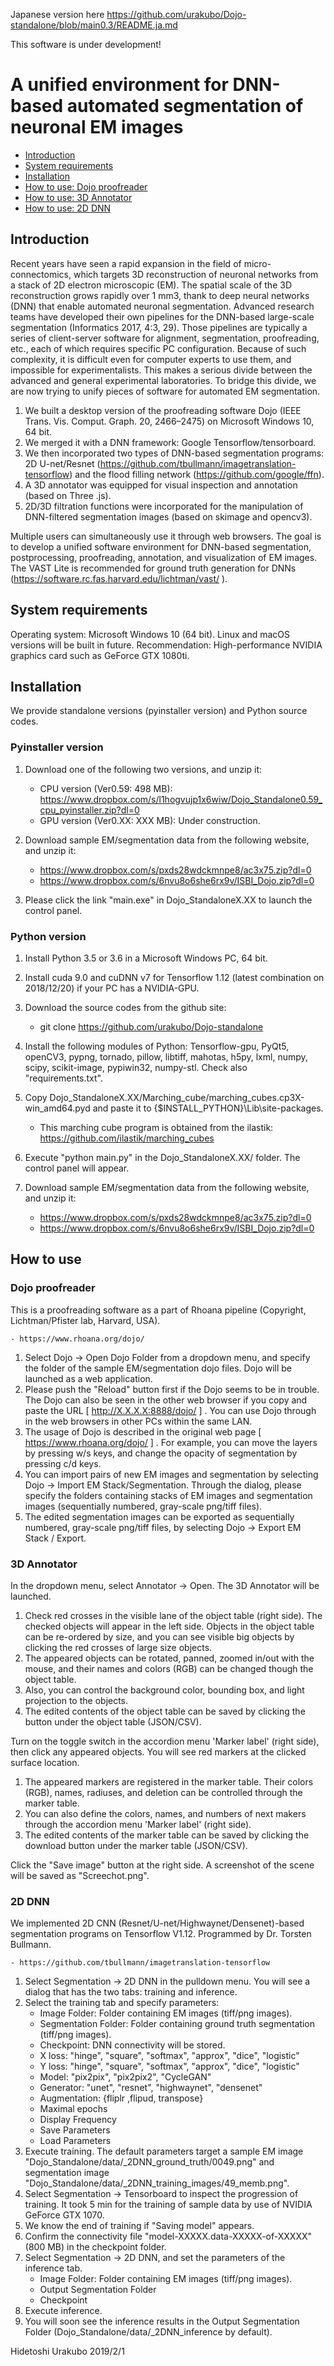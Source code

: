 Japanese version here
<https://github.com/urakubo/Dojo-standalone/blob/main0.3/README.ja.md>

This software is under development!

# A unified environment for DNN-based automated segmentation of neuronal EM images

- [Introduction](#Introduction)
- [System requirements](#System-requirements)
- [Installation](#Installation)
- [How to use: Dojo proofreader](#Dojo-proofreader)
- [How to use: 3D Annotator](#3D-Annotator)
- [How to use: 2D DNN](#2D-DNN)


## Introduction
Recent years have seen a rapid expansion in the field of micro-connectomics, which targets 3D reconstruction of neuronal networks from a stack of 2D electron microscopic (EM). The spatial scale of the 3D reconstruction grows rapidly over 1 mm3, thank to deep neural networks (DNN) that enable automated neuronal segmentation. Advanced research teams have developed their own pipelines for the DNN-based large-scale segmentation (Informatics 2017, 4:3, 29). Those pipelines are typically a series of client-server software for alignment, segmentation, proofreading, etc., each of which requires specific PC configuration. Because of such complexity, it is difficult even for computer experts to use them, and impossible for experimentalists. This makes a serious divide between the advanced and general experimental laboratories.
   To bridge this divide, we are now trying to unify pieces of software for automated EM segmentation.

1.	We built a desktop version of the proofreading software Dojo (IEEE Trans. Vis. Comput. Graph. 20, 2466–2475) on Microsoft Windows 10, 64 bit.
2.	We merged it with a DNN framework: Google Tensorflow/tensorboard. 
3.	We then incorporated two types of DNN-based segmentation programs: 2D U-net/Resnet (https://github.com/tbullmann/imagetranslation-tensorflow) and the flood filling network (https://github.com/google/ffn).
4.	A 3D annotator was equipped for visual inspection and annotation (based on Three .js).
5.	2D/3D filtration functions were incorporated for the manipulation of DNN-filtered segmentation images (based on skimage and opencv3).

Multiple users can simultaneously use it through web browsers. The goal is to develop a unified software environment for DNN-based segmentation, postprocessing, proofreading, annotation, and visualization of EM images. The VAST Lite is recommended for ground truth generation for DNNs (https://software.rc.fas.harvard.edu/lichtman/vast/ ).

## System requirements
Operating system: Microsoft Windows 10 (64 bit). Linux and macOS versions will be built in future.
Recommendation: High-performance NVIDIA graphics card such as GeForce GTX 1080ti.

## Installation
We provide standalone versions (pyinstaller version) and Python source codes.

### Pyinstaller version 
1.	Download one of the following two versions, and unzip it:
	- CPU version (Ver0.59: 498 MB): https://www.dropbox.com/s/l1hogvujp1x6wiw/Dojo_Standalone0.59_cpu_pyinstaller.zip?dl=0
   	- GPU version (Ver0.XX: XXX MB): Under construction.

2.	Download sample EM/segmentation data from the following website, and unzip it:
   	- https://www.dropbox.com/s/pxds28wdckmnpe8/ac3x75.zip?dl=0
	- https://www.dropbox.com/s/6nvu8o6she6rx9v/ISBI_Dojo.zip?dl=0

3.	Please click the link "main.exe" in Dojo_StandaloneX.XX to launch the control panel.


### Python version 
1. Install Python 3.5 or 3.6 in a Microsoft Windows PC, 64 bit.
2. Install cuda 9.0 and cuDNN v7 for Tensorflow 1.12 (latest combination on 2018/12/20) if your PC has a NVIDIA-GPU.
3. Download the source codes from the github site:
   	- git clone https://github.com/urakubo/Dojo-standalone
4. Install the following modules of Python: Tensorflow-gpu, PyQt5, openCV3, pypng, tornado, pillow, libtiff, mahotas, h5py, lxml, numpy, scipy, scikit-image, pypiwin32, numpy-stl. Check also "requirements.txt". 
5. Copy Dojo_StandaloneX.XX/Marching_cube/marching_cubes.cp3X-win_amd64.pyd and paste it to {$INSTALL_PYTHON}\Lib\site-packages.

	- This marching cube program is obtained from the ilastik: https://github.com/ilastik/marching_cubes

6. Execute "python main.py" in the Dojo_StandaloneX.XX/ folder. The control panel will appear.

7. Download sample EM/segmentation data from the following website, and unzip it:
   	- https://www.dropbox.com/s/pxds28wdckmnpe8/ac3x75.zip?dl=0
	- https://www.dropbox.com/s/6nvu8o6she6rx9v/ISBI_Dojo.zip?dl=0


## How to use
### Dojo proofreader
This is a proofreading software as a part of Rhoana pipeline (Copyright, Lichtman/Pfister lab, Harvard, USA).

	- https://www.rhoana.org/dojo/

1. Select Dojo -> Open Dojo Folder from a dropdown menu, and specify the folder of the sample EM/segmentation dojo files. Dojo will be launched as a web application.
2. Please push the "Reload" button first if the Dojo seems to be in trouble. The Dojo can also be seen in the other web browser if you copy and paste the URL [ http://X.X.X.X:8888/dojo/ ] . You can use Dojo through in the web browsers in other PCs within the same LAN.
3.	The usage of Dojo is described in the original web page [ https://www.rhoana.org/dojo/ ] . For example, you can move the layers by pressing w/s keys, and change the opacity of segmentation by pressing c/d keys.
4.	You can import pairs of new EM images and segmentation by selecting Dojo -> Import EM Stack/Segmentation. Through the dialog, please specify the folders containing stacks of EM images and segmentation images (sequentially numbered, gray-scale png/tiff files). 
5.	The edited segmentation images can be exported as sequentially numbered, gray-scale png/tiff files, by selecting Dojo -> Export EM Stack / Export. 


### 3D Annotator
In the dropdown menu, select Annotator -> Open. The 3D Annotator will be launched.

1.	Check red crosses in the visible lane of the object table (right side). The checked objects will appear in the left side. Objects in the object table can be re-ordered by size, and you can see visible big objects by clicking the red crosses of large size objects.
2.	The appeared objects can be rotated, panned, zoomed in/out with the mouse, and their names and colors (RGB) can be changed though the object table.
3.	Also, you can control the background color, bounding box, and light projection to the objects.
4.	The edited contents of the object table can be saved by clicking the button under the object table (JSON/CSV).

Turn on the toggle switch in the accordion menu 'Marker label' (right side), then click any appeared objects. You will see red markers at the clicked surface location. 

1.	The appeared markers are registered in the marker table. Their colors (RGB), names, radiuses, and deletion can be controlled through the marker table.
2.	You can also define the colors, names, and numbers of next makers through the accordion menu 'Marker label' (right side).
3.	The edited contents of the marker table can be saved by clicking the download button under the marker table (JSON/CSV).

Click the "Save image" button at the right side. A screenshot of the scene will be saved as "Screechot.png".


### 2D DNN
We implemented 2D CNN (Resnet/U-net/Highwaynet/Densenet)-based segmentation programs on Tensorflow V1.12. Programmed by Dr. Torsten Bullmann.

	- https://github.com/tbullmann/imagetranslation-tensorflow

1.	Select Segmentation -> 2D DNN in the pulldown menu. You will see a dialog that has the two tabs: training and inference.
2.	Select the training tab and specify parameters:
	- Image Folder:	Folder containing EM images (tiff/png images).
	- Segmentation Folder: Folder containing ground truth segmentation (tiff/png images).
	- Checkpoint:	DNN connectivity will be stored.
	- X loss:	"hinge", "square", "softmax", "approx", "dice", "logistic"
	- Y loss:	"hinge", "square", "softmax", "approx", "dice", "logistic"
	- Model:	"pix2pix", "pix2pix2", "CycleGAN"
	- Generator:	"unet", "resnet", "highwaynet", "densenet"
	- Augmentation:	{fliplr  ,flipud, transpose} 
	- Maximal epochs
	- Display Frequency
	- Save Parameters
	- Load Parameters
3. Execute training. The default parameters target a sample EM image "Dojo_Standalone/data/_2DNN_ground_truth/0049.png" and segmentation image "Dojo_Standalone/data/_2DNN_training_images/49_memb.png".
4. Select Segmentation -> Tensorboard to inspect the progression of training. It took 5 min for the training of sample data by use of NVIDIA GeForce GTX 1070.
5. We know the end of training if "Saving model" appears.
6. Confirm the connectivity file "model-XXXXX.data-XXXXX-of-XXXXX" (800 MB) in the checkpoint folder. 
9. Select Segmentation -> 2D DNN, and set the parameters of the inference tab.
	- Image Folder:	Folder containing EM images (tiff/png images).
   	- Output Segmentation Folder 
	- Checkpoint 
10. Execute inference.
11. You will soon see the inference results in the Output Segmentation Folder (Dojo_Standalone/data/_2DNN_inference by default).

Hidetoshi Urakubo
2019/2/1
